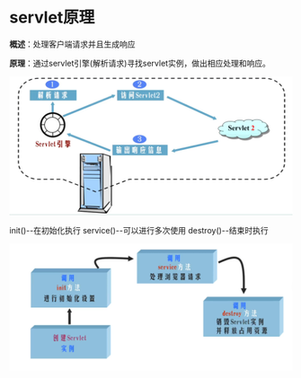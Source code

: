 # servlet原理

**概述**：处理客户端请求并且生成响应

**原理**：通过servlet引擎(解析请求)寻找servlet实例，做出相应处理和响应。

![servlet1](.\img\servlet1.png)

init()--在初始化执行  service()--可以进行多次使用  destroy()--结束时执行

![servlet2](.\img\servlet2.png)